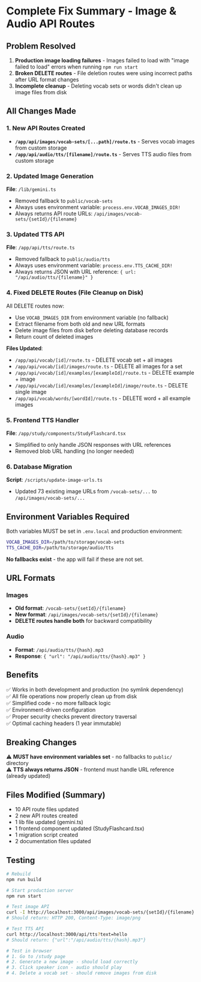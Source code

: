 # Complete Fix Summary - Image & Audio API Routes

## Problem Resolved
1. **Production image loading failures** - Images failed to load with "image failed to load" errors when running `npm run start`
2. **Broken DELETE routes** - File deletion routes were using incorrect paths after URL format changes
3. **Incomplete cleanup** - Deleting vocab sets or words didn't clean up image files from disk

## All Changes Made

### 1. New API Routes Created
- **`/app/api/images/vocab-sets/[...path]/route.ts`** - Serves vocab images from custom storage
- **`/app/api/audio/tts/[filename]/route.ts`** - Serves TTS audio files from custom storage

### 2. Updated Image Generation
**File**: `/lib/gemini.ts`
- Removed fallback to `public/vocab-sets`
- Always uses environment variable: `process.env.VOCAB_IMAGES_DIR!`
- Always returns API route URLs: `/api/images/vocab-sets/{setId}/{filename}`

### 3. Updated TTS API
**File**: `/app/api/tts/route.ts`
- Removed fallback to `public/audio/tts`
- Always uses environment variable: `process.env.TTS_CACHE_DIR!`
- Always returns JSON with URL reference: `{ url: "/api/audio/tts/{filename}" }`

### 4. Fixed DELETE Routes (File Cleanup on Disk)

All DELETE routes now:
- Use `VOCAB_IMAGES_DIR` from environment variable (no fallback)
- Extract filename from both old and new URL formats
- Delete image files from disk before deleting database records
- Return count of deleted images

**Files Updated**:
- `/app/api/vocab/[id]/route.ts` - DELETE vocab set + all images
- `/app/api/vocab/[id]/images/route.ts` - DELETE all images for a set
- `/app/api/vocab/[id]/examples/[exampleId]/route.ts` - DELETE example + image
- `/app/api/vocab/[id]/examples/[exampleId]/image/route.ts` - DELETE single image
- `/app/api/vocab/words/[wordId]/route.ts` - DELETE word + all example images

### 5. Frontend TTS Handler
**File**: `/app/study/components/StudyFlashcard.tsx`
- Simplified to only handle JSON responses with URL references
- Removed blob URL handling (no longer needed)

### 6. Database Migration
**Script**: `/scripts/update-image-urls.ts`
- Updated 73 existing image URLs from `/vocab-sets/...` to `/api/images/vocab-sets/...`

## Environment Variables Required

Both variables MUST be set in `.env.local` and production environment:

```bash
VOCAB_IMAGES_DIR=/path/to/storage/vocab-sets
TTS_CACHE_DIR=/path/to/storage/audio/tts
```

**No fallbacks exist** - the app will fail if these are not set.

## URL Formats

### Images
- **Old format**: `/vocab-sets/{setId}/{filename}`
- **New format**: `/api/images/vocab-sets/{setId}/{filename}`
- **DELETE routes handle both** for backward compatibility

### Audio
- **Format**: `/api/audio/tts/{hash}.mp3`
- **Response**: `{ "url": "/api/audio/tts/{hash}.mp3" }`

## Benefits
✅ Works in both development and production (no symlink dependency)  
✅ All file operations now properly clean up from disk  
✅ Simplified code - no more fallback logic  
✅ Environment-driven configuration  
✅ Proper security checks prevent directory traversal  
✅ Optimal caching headers (1 year immutable)  

## Breaking Changes
⚠️ **MUST have environment variables set** - no fallbacks to `public/` directory  
⚠️ **TTS always returns JSON** - frontend must handle URL reference (already updated)  

## Files Modified (Summary)
- 10 API route files updated
- 2 new API routes created
- 1 lib file updated (gemini.ts)
- 1 frontend component updated (StudyFlashcard.tsx)
- 1 migration script created
- 2 documentation files updated

## Testing
```bash
# Rebuild
npm run build

# Start production server
npm run start

# Test image API
curl -I http://localhost:3000/api/images/vocab-sets/{setId}/{filename}.png
# Should return: HTTP 200, Content-Type: image/png

# Test TTS API
curl http://localhost:3000/api/tts?text=hello
# Should return: {"url":"/api/audio/tts/{hash}.mp3"}

# Test in browser
# 1. Go to /study page
# 2. Generate a new image - should load correctly
# 3. Click speaker icon - audio should play
# 4. Delete a vocab set - should remove images from disk
```
